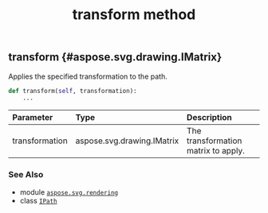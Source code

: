 ﻿---
title: transform method
second_title: Aspose.SVG for Python via .NET API References
description: 
type: docs
weight: 130
url: /python-net/aspose.svg.rendering/ipath/transform/
is_root: false
---

## transform {#aspose.svg.drawing.IMatrix}

Applies the specified transformation to the path.



```python
def transform(self, transformation):
    ...
```


| Parameter | Type | Description |
| :- | :- | :- |
| transformation | aspose.svg.drawing.IMatrix | The transformation matrix to apply. |



### See Also
* module [`aspose.svg.rendering`](../../)
* class [`IPath`](/svg/python-net/aspose.svg.rendering/ipath)
